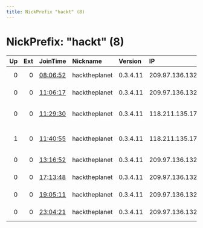 ```yaml
---
title: NickPrefix "hackt" (8)
---
```


# NickPrefix: "hackt" (8)

|   Up |   Ext | JoinTime                                                                                            | Nickname      | Version   | IP              | AS                  | CC   |   ORp |   Dirp | OS    | Contact   |   eFamMembers |
|-----:|------:|:----------------------------------------------------------------------------------------------------|:--------------|:----------|:----------------|:--------------------|:-----|------:|-------:|:------|:----------|--------------:|
|    0 |     0 | [08:06:52](https://metrics.torproject.org/rs.html#details/720D4B50B83E9FA43E39317C9627A8C3D67A84E4) | hacktheplanet | 0.3.4.11  | 209.97.136.132  | DigitalOcean, LLC   | gb   |  9001 |      0 | Linux | None      |             1 |
|    0 |     0 | [11:06:17](https://metrics.torproject.org/rs.html#details/FA341D9B929209F7428450F6BFB9C129FF59E3D0) | hacktheplanet | 0.3.4.11  | 209.97.136.132  | DigitalOcean, LLC   | gb   |  9001 |      0 | Linux | None      |             1 |
|    0 |     0 | [11:29:30](https://metrics.torproject.org/rs.html#details/2E7684A735F436391ECC868218FD5CAF2BD5A2E9) | hacktheplanet | 0.3.4.11  | 118.211.135.172 | TPG Telecom Limited | au   |  9001 |      0 | Linux | None      |             1 |
|    1 |     0 | [11:40:55](https://metrics.torproject.org/rs.html#details/7BCD75E173BD562C67E4C0473BAE36EDBEDCE3A1) | hacktheplanet | 0.3.4.11  | 118.211.135.172 | TPG Telecom Limited | au   |  9001 |      0 | Linux | None      |             1 |
|    0 |     0 | [13:16:52](https://metrics.torproject.org/rs.html#details/B0AFF63F3D11DE181B37ECDD9569590648C1C7CA) | hacktheplanet | 0.3.4.11  | 209.97.136.132  | DigitalOcean, LLC   | gb   |  9001 |      0 | Linux | None      |             1 |
|    0 |     0 | [17:13:48](https://metrics.torproject.org/rs.html#details/DF0CED32E3A6E8AFC43CE2F2BAA21BA687CC9338) | hacktheplanet | 0.3.4.11  | 209.97.136.132  | DigitalOcean, LLC   | gb   |  9001 |      0 | Linux | None      |             1 |
|    0 |     0 | [19:05:11](https://metrics.torproject.org/rs.html#details/47348AC78BC3F9972D3C71C824817891BAADEEA7) | hacktheplanet | 0.3.4.11  | 209.97.136.132  | DigitalOcean, LLC   | gb   |  9001 |      0 | Linux | None      |             1 |
|    0 |     0 | [23:04:21](https://metrics.torproject.org/rs.html#details/F884BDEDF964A01745D6832BE12F8A19B9F0FD2F) | hacktheplanet | 0.3.4.11  | 209.97.136.132  | DigitalOcean, LLC   | gb   |  9001 |      0 | Linux | None      |             1 |
